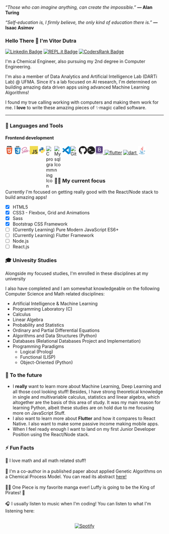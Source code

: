 *“Those who can imagine anything, can create the impossible.”*
**― Alan Turing**

*“Self-education is, I firmly believe, the only kind of education there is.”*
**― Isaac Asimov**

### Hello There 🖖 I'm Vitor Dutra
[![Linkedin Badge](https://img.shields.io/badge/-Vitor%20Dutra-lightgrey?style=flat&logo=Linkedin&logoColor=white&link=https://www.linkedin.com/in/vitor-dutra/)](https://www.linkedin.com/in/vitor-dutra/)
[![REPL.it Badge](https://img.shields.io/badge/REPL.it-lightgrey?style=flat&logo=replit&logoColor=white&link=https://replit.com/@jvitordutra)](https://replit.com/@jvitordutra)
[![CodersRank Badge](https://img.shields.io/badge/CodersRank-lightgrey?style=flat&logo=codersrank&logoColor=white&link=https://profile.codersrank.io/user/vitordutra)](https://profile.codersrank.io/user/vitordutra)

I'm a Chemical Engineer, also pursuing my 2nd degree in Computer Engineering.

I'm also a member of Data Analytics and Artificial Intelligence Lab (DARTi Lab) @ UFMA.
Since it's a lab focused on AI research, I'm determined on building amazing data driven apps using advanced Machine Learning Algorithms!

I found my true calling working with computers and making them work for me. 
I **love** to write these amazing pieces of ✨magic called software.

---

### 🧰 Languages and Tools

#### Frontend development
   <a href="https://developer.mozilla.org/en-US/docs/Web/HTML">
      <img
        align="left"
        alt="HTML5"
        width="26px"
        src="https://raw.githubusercontent.com/github/explore/80688e429a7d4ef2fca1e82350fe8e3517d3494d/topics/html/html.png"
      />
    </a>
    
   <a href="https://developer.mozilla.org/en-US/docs/Glossary/CSS">
      <img
        align="left"
        alt="CSS3"
        width="26px"
        src="https://raw.githubusercontent.com/github/explore/80688e429a7d4ef2fca1e82350fe8e3517d3494d/topics/css/css.png"
      />
    </a>
    
   <a href="https://sass-lang.com/">
      <img
        align="left"
        alt="Sass"
        width="26px"
        src="https://raw.githubusercontent.com/github/explore/80688e429a7d4ef2fca1e82350fe8e3517d3494d/topics/sass/sass.png"
      />
    </a>
    
   <a href="https://getbootstrap.com" target="_blank" rel="noreferrer">
     <img src="https://raw.githubusercontent.com/devicons/devicon/master/icons/bootstrap/bootstrap-plain-wordmark.svg" alt="bootstrap" width="26"/>
   </a>
    
   <a href="https://developer.mozilla.org/pt-BR/docs/Aprender/JavaScript">
      <img
        align="left"
        alt="JavaScript"
        width="26px"
        src="https://raw.githubusercontent.com/github/explore/80688e429a7d4ef2fca1e82350fe8e3517d3494d/topics/javascript/javascript.png"
      />
    </a>
   <a href="https://flutter.dev" target="_blank" rel="noreferrer"> <img src="https://www.vectorlogo.zone/logos/flutterio/flutterio-icon.svg" alt="flutter" width="26"/></a>
   
   <a href="https://www.python.org/">
      <img
        align="left"
        alt="Python"
        width="26px"
        src="https://raw.githubusercontent.com/github/explore/80688e429a7d4ef2fca1e82350fe8e3517d3494d/topics/python/python.png"
      />
    </a>
    
<a href="https://www.geeksforgeeks.org/c-language-set-1-introduction/">
      <img
        align="left"
        src="https://cdn.iconscout.com/icon/free/png-256/c-programming-569564.png"
        srcset="
          https://cdn.iconscout.com/icon/free/png-512/c-programming-569564.png 2x
        "
        alt="C programming Icon"
        width="26px"
      />
</a>

<a href="https://www.mysql.com/">
      <img
        align="left"
        src="https://cdn.iconscout.com/icon/free/png-256/mysql-21-1174941.png"
        srcset="
          https://cdn.iconscout.com/icon/free/png-512/mysql-21-1174941.png 2x
        "
        alt="Mysql Icon"
        width="26px"
      />
</a>
<a href="https://code.visualstudio.com/">
      <img
        align="left"
        alt="Visual Studio Code"
        width="26px"
        src="https://raw.githubusercontent.com/github/explore/80688e429a7d4ef2fca1e82350fe8e3517d3494d/topics/visual-studio-code/visual-studio-code.png"
      />
    </a>
    
<a href="https://git-scm.com/">
      <img
        align="left"
        alt="Git"
        width="26px"
        src="https://git-scm.com/images/logos/downloads/Git-Icon-1788C.png"
      />
</a>
<a href="https://github.com/">
      <img
        align="left"
        alt="GitHub"
        width="26px"
        src="https://raw.githubusercontent.com/github/explore/78df643247d429f6cc873026c0622819ad797942/topics/github/github.png"
      />
</a>

<a href="https://ubuntu.com/tutorials/command-line-for-beginners#1-overview">
      <img
        align="left"
        alt="Terminal"
        width="26px"
        src="https://raw.githubusercontent.com/github/explore/80688e429a7d4ef2fca1e82350fe8e3517d3494d/topics/terminal/terminal.png"
      />
</a>
<a href="https://dart.dev" target="_blank" rel="noreferrer"> <img src="https://www.vectorlogo.zone/logos/dartlang/dartlang-icon.svg" alt="dart" width="26px"/> </a><a href="https://www.java.com" target="_blank" rel="noreferrer"> <img src="https://raw.githubusercontent.com/devicons/devicon/master/icons/java/java-original.svg" alt="java" width="26px"/> </a> </p>

<br />
<br />

### 👨‍💻 My current focus 
Currently I'm focused on getting really good with the React/Node stack to build amazing apps!
 - [x] HTML5
 - [x] CSS3 - Flexbox, Grid and Animations
 - [x] Sass
 - [X] Bootstrap CSS Framework
 - [ ] (Currently Learning) Pure Modern JavaScript ES6+
 - [ ] (Currently Learning) Flutter Framework
 - [ ] Node.js
 - [ ] React.js
 
### 🎓 Univesity Studies 
Alongside my focused studies, I'm enrolled in these disciplines at my university

I also have completed and I am somewhat knowledgeable on the following Computer Science and Math related disciplines:
 - Artificial Intelligence & Machine Learning
 - Programming Laboratory (C)
 - Calculus
 - Linear Algebra
 - Probability and Statistics
 - Ordinary and Partial Differential Equations
 - Algorithms and Data Structures (Python)
 - Databases (Relational Databases Project and Implementation)
 - Programming Paradigms
   - Logical (Prolog)
   - Functional (LISP)
   - Object-Oriented (Python)

### 🤖 To the future
- I **really** want to learn more about Machine Learning, Deep Learning and all those cool looking stuff! Besides, I have strong theoretical knowledge in single and multivariable calculus, statistics and linear algebra, which altogether are the basis of this area of study. It was my main reason for learning Python, albeit these studies are on hold due to me focusing more on JavaScript Stuff.
- I also want to learn more about **Flutter** and how it compares to React Native. I also want to make some passive income making mobile apps.
- When I feel ready enough I want to land on my first Junior Developer Position using the React/Node stack.


### ⚡ Fun Facts
 🔢 I love math and all math related stuff! </br></br>
 📝 I'm a co-author in a published paper about applied Genetic Algorithms on a Chemical Process Model. You can read its abstract [here!](https://link.springer.com/article/10.1007/s10570-020-03183-w)</br></br>
 🏴‍☠️ One Piece is my favorite manga ever! Luffy is going to be the King of Pirates! 🌊 </br></br>
 🎧 I usually listen to music when I'm coding! You can listen to what I'm listening here:</br></br>
    <div align="center">
      <a href="https://open.spotify.com/user/12170523014">
        <img
          src="https://novatorem-rose-theta.vercel.app//api/spotify"
          alt="Spotify"
        />
      </a>
    </div>

